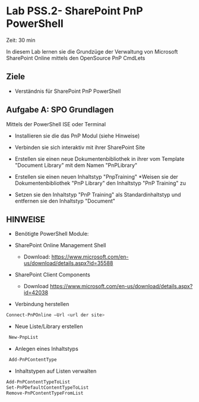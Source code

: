 # Lab PSS.2- SharePoint PnP PowerShell
Zeit: 30 min


In diesem Lab lernen sie die Grundzüge der Verwaltung von Microsoft SharePoint Online mittels den OpenSource PnP CmdLets
## Ziele
- Verständnis für SharePoint PnP PowerShell


## Aufgabe A: SPO Grundlagen

Mittels der PowerShell ISE oder Terminal

* Installieren sie die das PnP Modul (siehe Hinweise)

* Verbinden sie sich interaktiv mit ihrer SharePoint Site

* Erstellen sie einen neue Dokumentenbibliothek in ihrer vom Template "Document Library" mit dem Namen "PnPLibrary"

* Erstellen sie einen neuen Inhaltstyp "PnpTraining"
*Weisen sie der Dokumentenbibliothek "PnP Library" den Inhaltstyp "PnP Training" zu

* Setzen sie den Inhaltstyp "PnP Training" als Standardinhaltstyp und entfernen sie den Inhaltstyp "Document"


## HINWEISE

* Benötigte PowerShell Module: 
* SharePoint Online Management Shell
  * Download: https://www.microsoft.com/en-us/download/details.aspx?id=35588
* SharePoint Client Components
  * Download https://www.microsoft.com/en-us/download/details.aspx?id=42038


* Verbindung herstellen
```powershell
Connect-PnPOnline –Url <url der site>
```
* Neue Liste/Library erstellen
```powershell
 New-PnpList
```

* Anlegen eines Inhaltstyps
```powershell
 Add-PnPContentType 
```
* Inhaltstypen auf Listen verwalten
```powershell
Add-PnPContentTypeToList
Set-PnPDefaultContentTypeToList
Remove-PnPContentTypeFromList
```